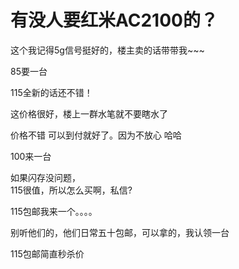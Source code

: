 # 有没人要红米AC2100的？


这个我记得5g信号挺好的，楼主卖的话带带我~~~

85要一台<img src="static/image/smiley/default/shy.gif" smilieid="8" border="0" alt="" /><img id="aimg_w2r2O" onclick="zoom(this, this.src, 0, 0, 0)" class="zoom" src="https://cdn.jsdelivr.net/gh/hishis/forum-master/public/images/patch.gif" onmouseover="img_onmouseoverfunc(this)" onload="thumbImg(this)" border="0" alt="" />

115全新的话还不错！

这价格很好，楼上一群水笔就不要瞎水了

价格不错 可以到付就好了。因为不放心 哈哈

100来一台

如果闪存没问题，<br />
115很值，所以怎么买啊，私信?

115包邮我来一个。。。。

别听他们的，他们日常五十包邮，可以拿的，我认领一台

115包邮简直秒杀价
